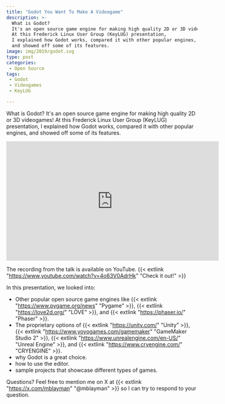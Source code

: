 ```yaml
---
title: "Godot You Want To Make A Videogame"
description: >-
  What is Godot?
  It's an open source game engine for making high quality 2D or 3D videogames!
  At this Frederick Linux User Group (KeyLUG) presentation,
  I explained how Godot works, compared it with other popular engines,
  and showed off some of its features.
image: img/2019/godot.svg
type: post
categories:
 - Open Source
tags:
 - Godot
 - Videogames
 - KeyLUG

---
```


What is Godot?
It's an open source game engine for making high quality 2D or 3D videogames!
At this Frederick Linux User Group (KeyLUG) presentation,
I explained how Godot works, compared it with other popular engines,
and showed off some of its features.

<iframe width="560" height="315" src="https://www.youtube.com/embed/4o63V0AdrHk" frameborder="0" allow="accelerometer; autoplay; encrypted-media; gyroscope; picture-in-picture" allowfullscreen></iframe>

The recording from the talk is available
on YouTube.
{{< extlink "https://www.youtube.com/watch?v=4o63V0AdrHk" "Check it out!" >}}

<!--more-->

In this presentation,
we looked into:

* Other popular open source game engines
    like {{< extlink "https://www.pygame.org/news" "Pygame" >}},
    {{< extlink "https://love2d.org/" "LÖVE" >}},
    and {{< extlink "https://phaser.io/" "Phaser" >}}.
* The proprietary options
    of {{< extlink "https://unity.com/" "Unity" >}},
    {{< extlink "https://www.yoyogames.com/gamemaker" "GameMaker Studio 2" >}},
    {{< extlink "https://www.unrealengine.com/en-US/" "Unreal Engine" >}},
    and {{< extlink "https://www.cryengine.com/" "CRYENGINE" >}}.
* why Godot is a great choice.
* how to use the editor.
* sample projects that showcase different types of games.

Questions?
Feel free
to mention me
on X
at {{< extlink "https://x.com/mblayman" "@mblayman" >}}
so I can try to respond
to your question.
